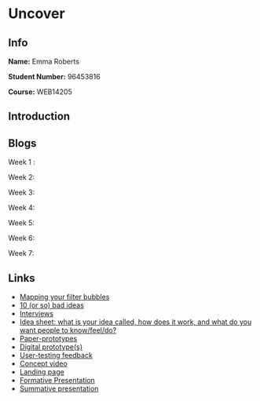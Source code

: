 # Uncover

## Info

**Name:** Emma Roberts

**Student Number:** 96453816

**Course:** WEB14205

## Introduction


## Blogs

Week 1 : []() 

Week 2: []() 

Week 3: []() 

Week 4: []() 

Week 5: []() 

Week 6: []() 

Week 7: []() 


## Links

- [Mapping your filter bubbles]()
- [10 (or so) bad ideas]()
- [Interviews]()
- [Idea sheet: what is your idea called, how does it work, and what do you want people to know/feel/do?]()
- [Paper-prototypes]()
- [Digital prototype(s)]()
- [User-testing feedback]()
- [Concept video]()
- [Landing page]()
- [Formative Presentation]()
- [Summative presentation]()

